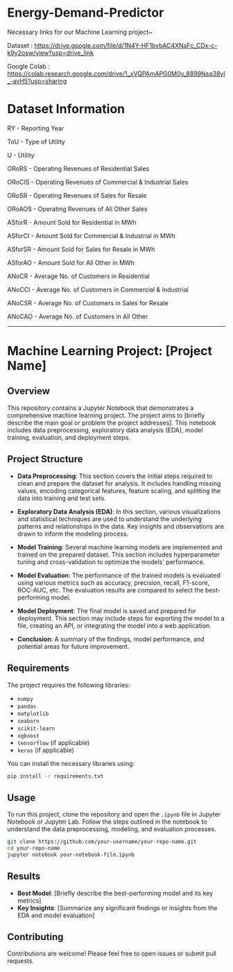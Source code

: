 # Energy-Demand-Predictor

Necessary links for our Machine Learning project~

Dataset : https://drive.google.com/file/d/1N4Y-HF1bvbAC4XNaFc_CDx-c-k9y2osw/view?usp=drive_link 

Google Colab : https://colab.research.google.com/drive/1_xVQPAmAPG0M0y_8899Nsq38yl_-avH5?usp=sharing

# Dataset Information

RY - Reporting Year

ToU - Type of Utility

U - Utility

ORoRS - Operating Revenues of Residential Sales

ORoCIS - Operating Revenues of Commercial & Industrial Sales

ORoSR - Operating Revenues of Sales for Resale

ORoAOS - Operating Revenues of All Other Sales

ASforR - Amount Sold for Residential in MWh

ASforCI - Amount Sold for Commercial & Industrial in MWh

ASforSR - Amount Sold for Sales for Resale in MWh

ASforAO - Amount Sold for All Other in MWh

ANoCR - Average No. of Customers in Residential

ANoCCI - Average No. of Customers in Commercial & Industrial

ANoCSR - Average No. of Customers in Sales for Resale

ANoCAO - Average No. of Customers in All Other

---

# Machine Learning Project: [Project Name]

## Overview

This repository contains a Jupyter Notebook that demonstrates a comprehensive machine learning project. The project aims to [briefly describe the main goal or problem the project addresses]. This notebook includes data preprocessing, exploratory data analysis (EDA), model training, evaluation, and deployment steps. 

## Project Structure

- **Data Preprocessing**: This section covers the initial steps required to clean and prepare the dataset for analysis. It includes handling missing values, encoding categorical features, feature scaling, and splitting the data into training and test sets.
  
- **Exploratory Data Analysis (EDA)**: In this section, various visualizations and statistical techniques are used to understand the underlying patterns and relationships in the data. Key insights and observations are drawn to inform the modeling process.
  
- **Model Training**: Several machine learning models are implemented and trained on the prepared dataset. This section includes hyperparameter tuning and cross-validation to optimize the models' performance.
  
- **Model Evaluation**: The performance of the trained models is evaluated using various metrics such as accuracy, precision, recall, F1-score, ROC-AUC, etc. The evaluation results are compared to select the best-performing model.
  
- **Model Deployment**: The final model is saved and prepared for deployment. This section may include steps for exporting the model to a file, creating an API, or integrating the model into a web application.
  
- **Conclusion**: A summary of the findings, model performance, and potential areas for future improvement.

## Requirements

The project requires the following libraries:
- `numpy`
- `pandas`
- `matplotlib`
- `seaborn`
- `scikit-learn`
- `xgboost`
- `tensorflow` (if applicable)
- `keras` (if applicable)

You can install the necessary libraries using:
```bash
pip install -r requirements.txt
```

## Usage

To run this project, clone the repository and open the `.ipynb` file in Jupyter Notebook or Jupyter Lab. Follow the steps outlined in the notebook to understand the data preprocessing, modeling, and evaluation processes.

```bash
git clone https://github.com/your-username/your-repo-name.git
cd your-repo-name
jupyter notebook your-notebook-file.ipynb
```

## Results

- **Best Model**: [Briefly describe the best-performing model and its key metrics]
- **Key Insights**: [Summarize any significant findings or insights from the EDA and model evaluation]

## Contributing

Contributions are welcome! Please feel free to open issues or submit pull requests.






